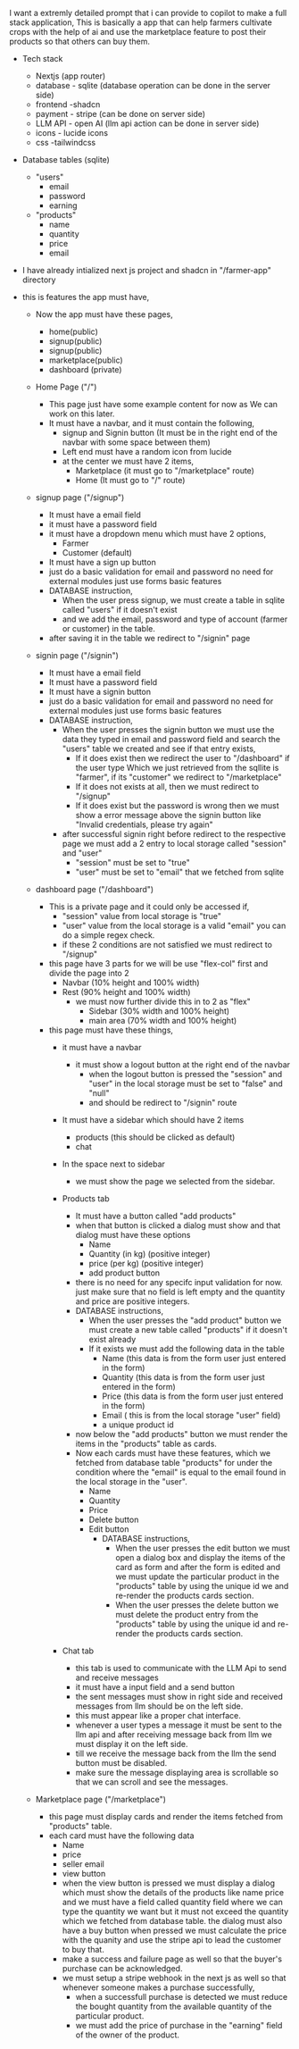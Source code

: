 I want a extremly detailed prompt that i can provide to copilot to make a full stack application,
This is basically a app that can help farmers cultivate crops with the help of ai and use the marketplace feature to post their products so that others can buy them.

- Tech stack
	- Nextjs (app router)
	- database - sqlite (database operation can be done in the server side)
	- frontend -shadcn
	- payment - stripe (can be done on server side)
	- LLM API - open AI (llm api action can be done in server side)
	- icons - lucide icons
	- css -tailwindcss

- Database tables (sqlite)
	- "users"
		- email
		- password
		- earning
	- "products"
		- name
		- quantity
		- price
		- email

- I have already intialized next js project and shadcn in "/farmer-app" directory

- this is features the app must have,
	- Now the app must have these pages,
		- home(public)
		- signup(public)
		- signup(public)
		- marketplace(public)
		- dashboard (private)
	- Home Page ("/")
		- This page just have some example content for now as We can work on this later.
		- It must have a navbar, and it must contain the following,
			- signup and Signin button (It must be in the right end of the navbar with some space between them)
			- Left end must have a random icon from lucide
			- at the center we must have 2 items,
				- Marketplace (it must go to "/marketplace" route)
				- Home (It must go to "/" route)
	- signup page ("/signup")
		- It must have a email field
		- it must have a password field
		- it must have a dropdown menu which must have 2 options,
			- Farmer
			- Customer (default)
		- It must have a sign up button
		- just do a basic validation for email and password no need for external modules just use forms basic features
		- DATABASE instruction,
			- When the user press signup, we must create a table in sqlite called "users" if it doesn't exist
			- and we add the email, password and type of account (farmer or customer) in the table.
		- after saving it in the table we redirect to "/signin" page
	- signin page ("/signin")
		- It must have a email field
		- It must have a password field
		- It must have a signin button
		- just do a basic validation for email and password no need for external modules just use forms basic features
		- DATABASE instruction,
			- When the user presses the signin button we must use the data they typed in email and password field and search the "users" table we created and see if that entry exists, 
				- If it does exist then we redirect the user to "/dashboard" if the user type Which we just retrieved from the sqllite is "farmer", if its "customer" we redirect to "/marketplace"
				- If it does not exists at all, then we must redirect to "/signup"
				- If it does exist but the password is wrong then we must show a error message above the signin button like "Invalid credentials, please try again"
			- after successful signin right before redirect to the respective page we must add a 2 entry to local storage called "session" and "user"
				- "session" must be set to "true"
				- "user" must be set to "email" that we fetched from sqlite
	- dashboard page ("/dashboard")
		- This is a private page and it could only be accessed if,
			- "session" value from local storage is "true"
			- "user" value from the local storage is a valid "email" you can do a simple regex check.
			- if these 2 conditions are not satisfied we must redirect to "/signup"
		- this page have 3 parts for we will be use "flex-col" first and divide the page into 2 
			- Navbar (10% height and 100% width)
			- Rest (90% height and 100% width)
				- we must now further divide this in to 2 as "flex"
					- Sidebar (30% width and 100% height)
					- main area (70% width and 100% height)
		- this page must have these things,
			- it must have a navbar
				- it must show a logout button at the right end of the navbar
					- when the logout button is pressed the "session" and "user" in the local storage must be set to "false" and "null"
					- and should be redirect to "/signin" route
			- It must have a sidebar which should have 2 items
				- products (this should be clicked as default)
				- chat
			- In the space next to sidebar
				- we must show the page we selected from the sidebar.
				
			- Products tab
				- It must have a button called "add products"
				- when that button is clicked a dialog must show and that dialog must have these options
					- Name 
					- Quantity (in kg) (positive integer)
					- price (per kg) (positive integer)
					- add product button
				-  there is no need for any specifc input validation for now. just make sure that no field is left empty and the quantity and price are positive integers.
				- DATABASE instructions,
					- When the user presses the "add product" button we must create a new table called "products" if it doesn't exist already
					- If it exists we must add the following data in the table
						- Name (this data is from the form user just entered in the form)
						- Quantity (this data is from the form user just entered in the form)
						- Price (this data is from the form user just entered in the form)
						- Email ( this is from the local storage "user" field)
						- a unique product id
				- now below the "add products" button we must render the items in the "products" table as cards.
				- Now each cards must have these features, which we fetched from database table "products" for under the condition where the "email" is equal to the email found in the local storage in the "user".
					- Name
					- Quantity
					- Price
					- Delete button
					- Edit button
						- DATABASE instructions,
							- When the user presses the edit button we must open a dialog box and display the items of the card as form and after the form is edited and we must update the particular product in the "products" table by using the unique id we and re-render the products cards section.
							- When the user presses the delete button we must delete the product entry from the "products" table by using the unique id and re-render the products cards section.
			- Chat tab
				- this tab is used to communicate with the LLM Api to send and receive messages
				- it must have a input field and a send button
				- the sent messages must show in right side and received messages from llm should be on the left side.
				- this must appear like a proper chat interface.
				- whenever a user types a message it must be sent to the llm api and after receiving message back from llm we must display it on the left side.
				- till we receive the message back from the llm the send button must be disabled.
				- make sure the message displaying area is scrollable so that we can scroll and see the messages.
				
	- Marketplace page ("/marketplace")
		- this page must display cards and render the items fetched from "products" table.
		- each card must have the following data
			- Name
			- price
			- seller email
			- view button
			- when the view button is pressed we must display a dialog which must show the details of the products like name price and we must have a field called quantity field where we can type the quantity we want but it must not exceed the quantity which we fetched from database table. the dialog must also have a buy button when pressed we must calculate the price with the quanity and use the stripe api to lead the customer to buy that.
			- make a success and failure page as well so that the buyer's purchase can be acknowledged. 
			- we must setup a stripe webhook in the next js as well so that whenever someone makes a purchase successfully,
				- when a successfull purchase is detected we must reduce the bought quantity from the available quantity of the particular product.
				- we must add the price of purchase in the "earning" field of the owner of the product.

